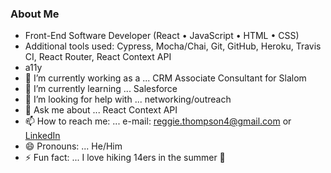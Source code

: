 ### About Me

<!--
**rdtho2525/rdtho2525** is a ✨ _special_ ✨ repository because its `README.md` (this file) appears on your GitHub profile.-->

- Front-End Software Developer (React • JavaScript • HTML • CSS)
- Additional tools used: Cypress, Mocha/Chai, Git, GitHub, Heroku, Travis CI, React Router, React Context API
- a11y
- 🔭 I’m currently working as a ... CRM Associate Consultant for Slalom
- 🌱 I’m currently learning ... Salesforce
- 🤔 I’m looking for help with ... networking/outreach
- 💬 Ask me about ... React Context API
- 📫 How to reach me: ... e-mail: reggie.thompson4@gmail.com or [LinkedIn](https://www.linkedin.com/in/reggie-thompson-136979137/)
- 😄 Pronouns: ... He/Him
- ⚡ Fun fact: ... I love hiking 14ers in the summer :sunrise_over_mountains:

